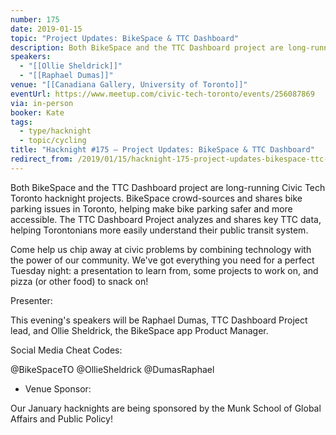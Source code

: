 ```yaml
---
number: 175
date: 2019-01-15
topic: "Project Updates: BikeSpace & TTC Dashboard"
description: Both BikeSpace and the TTC Dashboard project are long-running Civic Tech Toronto hacknight projects. BikeSpace crowd-sources and shares bike parking issues in Toronto, helping make bike parking safer and more accessible. The TTC Dashboard Project analyzes and shares key TTC data, helping Torontonians more easily understand their public transit system.
speakers:
  - "[[Ollie Sheldrick]]"
  - "[[Raphael Dumas]]"
venue: "[[Canadiana Gallery, University of Toronto]]"
eventUrl: https://www.meetup.com/civic-tech-toronto/events/256087869
via: in-person
booker: Kate
tags:
  - type/hacknight
  - topic/cycling
title: "Hacknight #175 – Project Updates: BikeSpace & TTC Dashboard"
redirect_from: /2019/01/15/hacknight-175-project-updates-bikespace-ttc-dashboard-with-ollie-sheldrick-raphael-dumas/
---
```

Both BikeSpace and the TTC Dashboard project are long-running Civic Tech Toronto hacknight projects. BikeSpace crowd-sources and shares bike parking issues in Toronto, helping make bike parking safer and more accessible. The TTC Dashboard Project analyzes and shares key TTC data, helping Torontonians more easily understand their public transit system.

Come help us chip away at civic problems by combining technology with the power of our community. We've got everything you need for a perfect Tuesday night: a presentation to learn from, some projects to work on, and pizza (or other food) to snack on!

Presenter:

This evening's speakers will be Raphael Dumas, TTC Dashboard Project lead, and Ollie Sheldrick, the BikeSpace app Product Manager.

Social Media Cheat Codes:

@BikeSpaceTO
@OllieSheldrick
@DumasRaphael

+ Venue Sponsor:

Our January hacknights are being sponsored by the Munk School of Global Affairs and Public Policy!
